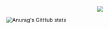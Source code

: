 
<div align="center">
  <img src="https://img.shields.io/badge/Python-FFD43B?style=flat-square&logo=Python&logoColor=#306998"/>
  <br>
  
</div>

![Anurag's GitHub stats](https://github-readme-stats.vercel.app/api?username=anuraghazra&show_icons=true)

